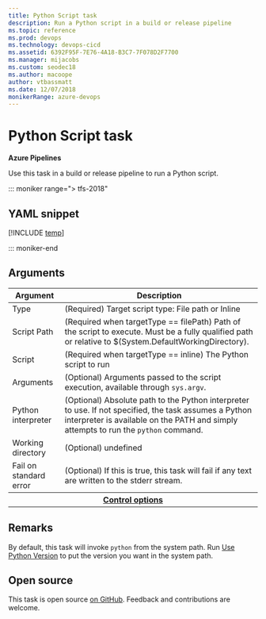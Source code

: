 ```yaml
---
title: Python Script task
description: Run a Python script in a build or release pipeline
ms.topic: reference
ms.prod: devops
ms.technology: devops-cicd
ms.assetid: 6392F95F-7E76-4A18-B3C7-7F078D2F7700
ms.manager: mijacobs
ms.custom: seodec18
ms.author: macoope
author: vtbassmatt
ms.date: 12/07/2018
monikerRange: azure-devops
---
```


# Python Script task

**Azure Pipelines**

Use this task in a build or release pipeline to run a Python script.

::: moniker range="> tfs-2018"

## YAML snippet

[!INCLUDE [temp](../includes/yaml/PythonScriptV0.md)]

::: moniker-end

## Arguments

<table><thead><tr><th>Argument</th><th>Description</th></tr></thead>
<tr><td>Type</td><td>(Required) Target script type: File path or Inline</td></tr>
<tr><td>Script Path</td><td>(Required when targetType == filePath) Path of the script to execute. Must be a fully qualified path or relative to $(System.DefaultWorkingDirectory).</td></tr>
<tr><td>Script</td><td>(Required when targetType == inline) The Python script to run</td></tr>
<tr><td>Arguments</td><td>(Optional) Arguments passed to the script execution, available through <code>sys.argv</code>.</td></tr>
<tr><td>Python interpreter</td><td>(Optional) Absolute path to the Python interpreter to use. If not specified, the task assumes a Python interpreter is available on the PATH and simply attempts to run the <code>python</code> command.</td></tr>
<tr><td>Working directory</td><td>(Optional) undefined</td></tr>
<tr><td>Fail on standard error</td><td>(Optional) If this is true, this task will fail if any text are written to the stderr stream.</td></tr>


<tr>
<th style="text-align: center" colspan="2"><a href="~/pipelines/process/tasks.md#controloptions" data-raw-source="[Control options](../../process/tasks.md#controloptions)">Control options</a></th>
</tr>

</table>

## Remarks

By default, this task will invoke `python` from the system path.
Run [Use Python Version](../tool/use-python-version.md) to put the version you want in the system path.

## Open source

This task is open source [on GitHub](https://github.com/Microsoft/azure-pipelines-tasks). Feedback and contributions are welcome.
